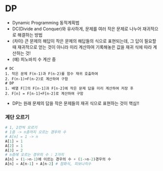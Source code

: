 # DP 
- Dynamic Programming 동적계획법
- DC(Divide and Conquer)와 유사하게, 문제를 여러 작은 문제로 나누어 재귀적으로 해결하는 방법
- (차이) 큰 문제의 해답이 작은 문제의 해답들의 식으로 표현되는데, 그 답이 필요할 때 재귀적으로 얻는 것이 아니라 미리 계산하여 기록해놓은 값을 재귀 식에 따라 계산하는 것!
- (예) 피노바치 수 계산 중
```
# DC
1. 작은 문제 F(n-1)과 F(n-2)를 함수 재귀 호출하여 
2. F(n-1)+F(n-2)로 계산하여 구함
# DP
1. 배열 F[]의 F[n-1]과 F[n-2]에 작은 문제 답을 미리 계산하여 저장 후
2. F[n] = F[n-1]+F[n-2]로 계산하여 구함
```
- DP는 원래 문제의 답을 작은 문제들의 재귀 식으로 표현하는 것이 핵심!!

### 계단 오르기
```py
# 1, 2칸씩 오르기 
# 1층 -> n층까지 오르는 경우의 수 
# A[n] = 1 -> n 
A[1] = 1
A[2] = 1
A[3] = 2
# n층에 오르는 경우의 수 : 2가지
A[n] = (1->n-1)에 이르는 경우의 수 + (1->n-2)경우의 수
A[n] = A[n-1] + A[n-2] # 점화식, 피보나치수 
```
